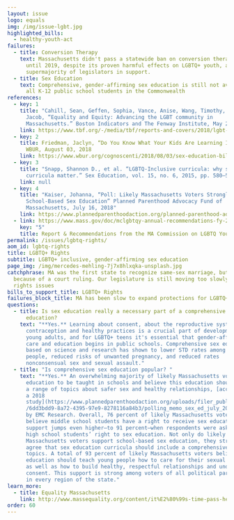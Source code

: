 ```yaml
---
layout: issue
logo: equals
img: /img/issue-lgbt.jpg
highlighted_bills:
  - healthy-youth-act
failures:
  - title: Conversion Therapy
    text: Massachusetts didn't pass a statewide ban on conversion therapy for minors
      until 2019, despite its proven harmful effects on LGBTQ+ youth, and a
      supermajority of legislators in support.
  - title: Sex Education
    text: Comprehensive, gender-affirming sex education is still not available to
      all K-12 public school students in the Commonwealth
references:
  - key: 1
    title: "Cahill, Sean, Geffen, Sophia, Vance, Anise, Wang, Timothy, Barrera,
      Jacob, “Equality and Equity: Advancing the LGBT community in
      Massachusetts.” Boston Indicators and The Fenway Institute, May 2018."
    link: https://www.tbf.org/-/media/tbf/reports-and-covers/2018/lgbt-indicators-report_may-2018.pdf?la=en
  - key: 2
    title: Friedman, Jaclyn, “Do You Know What Your Kids Are Learning In Sex Ed?”
      WBUR, August 03, 2018
    link: https://www.wbur.org/cognoscenti/2018/08/03/sex-education-bill-massachusetts-jaclyn-friedman
  - key: 3
    title: "Snapp, Shannon D., et al. “LGBTQ-Inclusive curricula: why supportive
      curricula matter.” Sex Education, vol. 15, no. 6, 2015, pp. 580–596."
    link: null
  - key: 4
    title: "Kaiser, Johanna, “Poll: Likely Massachusetts Voters Strongly Support
      School-Based Sex Education” Planned Parenthood Advocacy Fund of
      Massachusetts, July 16, 2018"
    link: https://www.plannedparenthoodaction.org/planned-parenthood-advocacy-fund-massachusetts-inc/pressroom/poll-likely-massachusetts-voters-strongly-support-school-based-sex-education
  - link: https://www.mass.gov/doc/mclgbtqy-annual-recommendations-fy-2024-0/download
    key: "5"
    title: Report & Recommendations from the MA Commission on LGBTQ Youth, FY24
permalink: /issues/lgbtq-rights/
aom_id: lgbtq-rights
title: LGBTQ+ Rights
subtitle: LGBTQ+ inclusive, gender-affirming sex education
page_img: /img/mercedes-mehling-7j7x8hlxqka-unsplash.jpg
catchphrase: MA was the first state to recognize same-sex marriage, but only
  because of a court ruling. Our legislature is still moving too slowly on civil
  rights issues
bills_to_support_title: LGBTQ+ Rights
failures_block_title: MA has been slow to expand protections for LGBTQ+ people
questions:
  - title: Is sex education really a necessary part of a comprehensive public school
      education?
    text: "**Yes.** Learning about consent, about the reproductive system, and about
      contraception and healthy practices is a crucial part of development for
      young adults, and for LGBTQ+ teens it's essential that gender-affirming
      care and education begins in public schools. Comprehensive sex education
      based on science and research has shown to lower STD rates among young
      people, reduced risks of unwanted pregnancy, and reduced rates
      nonconsensual sex and sexual assault."
  - title: "Is comprehensive sex education popular? "
    text: "**Yes.** An overwhelming majority of likely Massachusetts voters want sex
      education to be taught in schools and believe this education should cover
      a range of topics about safer sex and healthy relationships, [according to
      a 2018
      study](https://www.plannedparenthoodaction.org/uploads/filer_public/6d/d3\
      /6dd3bdd9-8a72-4395-97e9-8278116a84b3/polling_memo_sex_ed_july_2018.pdf)
      by EMC Research. Overall, 76 percent of likely Massachusetts voters
      believe middle school students have a right to receive sex education. This
      support jumps even higher—to 91 percent—when respondents were asked about
      high school students’ right to sex education. Not only do likely
      Massachusetts voters support school-based sex education, they strongly
      agree that sex education curricula should include a comprehensive range of
      topics. A total of 93 percent of likely Massachusetts voters believe sex
      education should teach young people how to care for their sexual health,
      as well as how to build healthy, respectful relationships and understand
      consent. This support is strong among voters of all political parties and
      in every region of the state."
learn_more:
  - title: Equality Massachusetts
    link: http://www.massequality.org/content/it%E2%80%99s-time-pass-healthy-youth-act%E2%80%94contact-your-rep-today-0
order: 60
---
```


